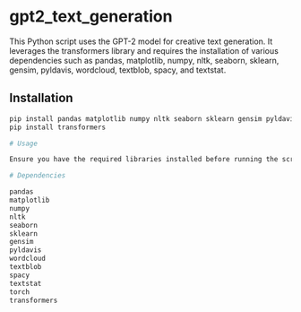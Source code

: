 # gpt2_text_generation


This Python script uses the GPT-2 model for creative text generation. It leverages the transformers library and requires the installation of various dependencies such as pandas, matplotlib, numpy, nltk, seaborn, sklearn, gensim, pyldavis, wordcloud, textblob, spacy, and textstat.

## Installation

```bash
pip install pandas matplotlib numpy nltk seaborn sklearn gensim pyldavis wordcloud textblob spacy textstat
pip install transformers

# Usage

Ensure you have the required libraries installed before running the script. The script generates creative text using the GPT-2 model and saves the output in a file named "output.txt". You can customize the script to change the output file name or adjust other parameters.

# Dependencies

pandas
matplotlib
numpy
nltk
seaborn
sklearn
gensim
pyldavis
wordcloud
textblob
spacy
textstat
torch
transformers
